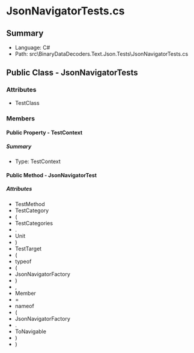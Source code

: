 ﻿# JsonNavigatorTests.cs

## Summary

* Language: C#
* Path: src\BinaryDataDecoders.Text.Json.Tests\JsonNavigatorTests.cs

## Public Class - JsonNavigatorTests

### Attributes

 - TestClass

### Members

#### Public Property - TestContext

##### Summary

 * Type: TestContext 

#### Public Method - JsonNavigatorTest

##### Attributes

 - TestMethod
 - TestCategory
 - (
 - TestCategories
 - .
 - Unit
 - )
 - TestTarget
 - (
 - typeof
 - (
 - JsonNavigatorFactory
 - )
 - ,
 - Member
 - =
 - nameof
 - (
 - JsonNavigatorFactory
 - .
 - ToNavigable
 - )
 - )


